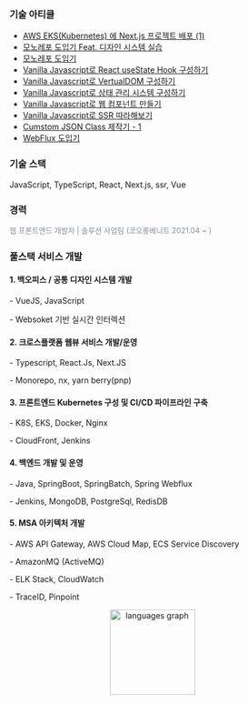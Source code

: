 ###

### 기술 아티클 
- [AWS EKS(Kubernetes) 에 Next.js 프로젝트 배포 (1) ](https://ineedbentely.tistory.com/15)
- [모노레포 도입기 Feat. 디자인 시스템 실습 ](https://ineedbentely.tistory.com/13)
- [모노레포 도입기](https://ineedbentely.tistory.com/12)
- [Vanilla Javascript로 React useState Hook 구성하기](https://ineedbentely.tistory.com/14)
- [Vanilla Javascript로 VertualDOM 구성하기](https://www.naver.com)
- [Vanilla Javascript로 상태 관리 시스템 구성하기](https://www.daum.net)
- [Vanilla Javascript로 웹 컴포넌트 만들기](https://www.daum.net)
- [Vanilla Javascript로 SSR 따라해보기](https://www.daum.net)
- [Cumstom JSON Class 제작기 - 1](https://ineedbentely.tistory.com/10)
- [WebFlux 도입기](https://ineedbentely.tistory.com/8)

###
### 기술 스택
JavaScript, TypeScript, React, Next.js, ssr, Vue

<h3>경력</h3> 
<span style="color: #878e98; font-size: 13px; text-align: left; line-height: 19px;">웹 프론트엔드 개발자  | 솔루션 사업팀 (코오롱베니트 2021.04 ~ ) </span>

###
###
<h3> 풀스택 서비스 개발 </h3>
<h4>1. 백오피스 / 공통 디자인 시스템 개발 </h4>

<p> - VueJS, JavaScript</p>
<p> - Websoket 기반 실시간 인터렉션</p>

<h4>2. 크로스플랫폼 웹뷰 서비스 개발/운영</h4>

<p> - Typescript, React.Js, Next.JS</p>
<p> - Monorepo, nx, yarn berry(pnp)</p>

<h4>3. 프론트엔드 Kubernetes 구성 및 CI/CD 파이프라인 구축</h4>

<p> - K8S, EKS, Docker, Nginx</p>
<p> - CloudFront, Jenkins</p>

<h4>4. 백엔드 개발 및 운영</h4>

<p> - Java, SpringBoot, SpringBatch, Spring Webflux</p>
<p> - Jenkins, MongoDB, PostgreSql, RedisDB</p>

<h4>5. MSA 아키텍처 개발</h4>

<p>  - AWS API Gateway, AWS Cloud Map, ECS Service Discovery</p>
<p>  - AmazonMQ (ActiveMQ) </p>
<p>  - ELK Stack, CloudWatch</p>
<p>  - TraceID, Pinpoint</p>


<div align="center">
  <img src="https://github-readme-stats.vercel.app/api/top-langs?username=lightgoorm&locale=en&hide_title=false&layout=compact&card_width=320&langs_count=5&theme=dracula&hide_border=false" height="150" alt="languages graph"  />
</div>


